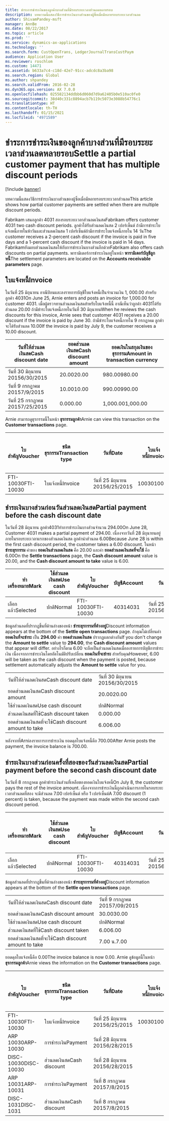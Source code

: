 ```yaml
---
title: ชำระการชำระเงินของลูกค้าบางส่วนที่มีรอบระยะเวลาส่วนลดหลายรอบ
description: บทความนี้แสดงวิธีการชำระเงินบางส่วนของผู้ซิ้อเมื่อมีหลายรอบระยะเวลาส่วนลด
author: ShivamPandey-msft
manager: AnnBe
ms.date: 08/22/2017
ms.topic: article
ms.prod: ''
ms.service: dynamics-ax-applications
ms.technology: ''
ms.search.form: CustOpenTrans, LedgerJournalTransCustPaym
audience: Application User
ms.reviewer: roschlom
ms.custom: 14471
ms.assetid: b633a7c4-c18d-42e7-91cc-adcdc8a3ba98
ms.search.region: Global
ms.author: shpandey
ms.search.validFrom: 2016-02-28
ms.dyn365.ops.version: AX 7.0.0
ms.openlocfilehash: 025582134ddbb6d060d7d9a62405b0e510ac0fe0
ms.sourcegitcommit: 38d40c331c8894acb7b119c5073e3088b54776c1
ms.translationtype: HT
ms.contentlocale: th-TH
ms.lasthandoff: 01/15/2021
ms.locfileid: "4971589"
---
```

# <a name="settle-a-partial-customer-payment-that-has-multiple-discount-periods"></a><span data-ttu-id="7cf19-103">ชำระการชำระเงินของลูกค้าบางส่วนที่มีรอบระยะเวลาส่วนลดหลายรอบ</span><span class="sxs-lookup"><span data-stu-id="7cf19-103">Settle a partial customer payment that has multiple discount periods</span></span>

[!include [banner](../includes/banner.md)]

<span data-ttu-id="7cf19-104">บทความนี้แสดงวิธีการชำระเงินบางส่วนของผู้ซิ้อเมื่อมีหลายรอบระยะเวลาส่วนลด</span><span class="sxs-lookup"><span data-stu-id="7cf19-104">This article shows how partial customer payments are settled when there are multiple discount periods.</span></span>

<span data-ttu-id="7cf19-105">Fabrikam เสนอลูกค้า 4031 สองรอบระยะเวลาส่วนลดเงินสด</span><span class="sxs-lookup"><span data-stu-id="7cf19-105">Fabrikam offers customer 4031 two cash discount periods.</span></span> <span data-ttu-id="7cf19-106">ลูกค้าได้รับส่วนลดเงินสด 2 เปอร์เซ็นต์ ถ้ามีการชำระใบแจ้งหนี้ภายในห้าวันและส่วนลดเงินสด 1 เปอร์เซ็นต์ถ้ามีการชำระใบแจ้งหนี้ภายใน 14 วัน</span><span class="sxs-lookup"><span data-stu-id="7cf19-106">The customer receives a 2-percent cash discount if the invoice is paid in five days and a 1-percent cash discount if the invoice is paid in 14 days.</span></span> <span data-ttu-id="7cf19-107">Fabrikamยังมอบส่วนลดเงินสดให้กับการชำระเงินบางส่วนอีกด้วย</span><span class="sxs-lookup"><span data-stu-id="7cf19-107">Fabrikam also offers cash discounts on partial payments.</span></span> <span data-ttu-id="7cf19-108">พารามิเตอร์การชำระเงินอยู่ในหน้า **พารามิเตอร์บัญชีลูกหนี้**</span><span class="sxs-lookup"><span data-stu-id="7cf19-108">The settlement parameters are located on the **Accounts receivable parameters** page.</span></span>

## <a name="invoice"></a><span data-ttu-id="7cf19-109">ใบแจ้งหนี้</span><span class="sxs-lookup"><span data-stu-id="7cf19-109">Invoice</span></span>
<span data-ttu-id="7cf19-110">ในวันที่ 25 มิถุนายน อาณีป้อนและลงรายการบัญชีใบแจ้งหนี้เป็นจำนวนเงิน 1, 000.00 สำหรับลูกค้า 4031</span><span class="sxs-lookup"><span data-stu-id="7cf19-110">On June 25, Arnie enters and posts an invoice for 1,000.00 for customer 4031.</span></span> <span data-ttu-id="7cf19-111">เมื่อผู้ตรวจทานส่วนลดเงินสดสำหรับใบแจ้งหนี้นี้ อาณีเห็นว่าลูกค้า 4031ได้รับส่วนลด 20.00 ถ้ามีชำระใบแจ้งหนี้ภายในวันที่ 30 มิถุนายน</span><span class="sxs-lookup"><span data-stu-id="7cf19-111">When he reviews the cash discounts for this invoice, Arnie sees that customer 4031 receives a 20.00 discount if the invoice is paid by June 30.</span></span> <span data-ttu-id="7cf19-112">ถ้ามีชำระใบแจ้งหนี้ภายใน 9 กรกฎาคม ลูกค้าจะได้รับส่วนลด 10.00</span><span class="sxs-lookup"><span data-stu-id="7cf19-112">If the invoice is paid by July 9, the customer receives a 10.00 discount.</span></span>

| <span data-ttu-id="7cf19-113">วันที่ให้ส่วนลดเงินสด</span><span class="sxs-lookup"><span data-stu-id="7cf19-113">Cash discount date</span></span> | <span data-ttu-id="7cf19-114">ยอดส่วนลดเงินสด</span><span class="sxs-lookup"><span data-stu-id="7cf19-114">Cash discount amount</span></span> | <span data-ttu-id="7cf19-115">ยอดเงินในสกุลเงินของธุรกรรม</span><span class="sxs-lookup"><span data-stu-id="7cf19-115">Amount in transaction currency</span></span> |
|--------------------|----------------------|--------------------------------|
| <span data-ttu-id="7cf19-116">วันที่ 30 มิถุนายน 2015</span><span class="sxs-lookup"><span data-stu-id="7cf19-116">6/30/2015</span></span>          | <span data-ttu-id="7cf19-117">20.00</span><span class="sxs-lookup"><span data-stu-id="7cf19-117">20.00</span></span>                | <span data-ttu-id="7cf19-118">980.00</span><span class="sxs-lookup"><span data-stu-id="7cf19-118">980.00</span></span>                         |
| <span data-ttu-id="7cf19-119">วันที่ 9 กรกฎาคม 2015</span><span class="sxs-lookup"><span data-stu-id="7cf19-119">7/9/2015</span></span>           | <span data-ttu-id="7cf19-120">10.00</span><span class="sxs-lookup"><span data-stu-id="7cf19-120">10.00</span></span>                | <span data-ttu-id="7cf19-121">990.00</span><span class="sxs-lookup"><span data-stu-id="7cf19-121">990.00</span></span>                         |
| <span data-ttu-id="7cf19-122">วันที่ 25 กรกฏาคม 2015</span><span class="sxs-lookup"><span data-stu-id="7cf19-122">7/25/2015</span></span>          | <span data-ttu-id="7cf19-123">0.00</span><span class="sxs-lookup"><span data-stu-id="7cf19-123">0.00</span></span>                 | <span data-ttu-id="7cf19-124">1,000.00</span><span class="sxs-lookup"><span data-stu-id="7cf19-124">1,000.00</span></span>                       |

<span data-ttu-id="7cf19-125">Arnie สามารถดูธุรกรรมนี้ในหน้า **ธุรกรรมลูกค้า**</span><span class="sxs-lookup"><span data-stu-id="7cf19-125">Arnie can view this transaction on the **Customer transactions** page.</span></span>

| <span data-ttu-id="7cf19-126">ใบสำคัญ</span><span class="sxs-lookup"><span data-stu-id="7cf19-126">Voucher</span></span>   | <span data-ttu-id="7cf19-127">ชนิดธุรกรรม</span><span class="sxs-lookup"><span data-stu-id="7cf19-127">Transaction type</span></span> | <span data-ttu-id="7cf19-128">วันที่</span><span class="sxs-lookup"><span data-stu-id="7cf19-128">Date</span></span>      | <span data-ttu-id="7cf19-129">ใบแจ้งหนี้</span><span class="sxs-lookup"><span data-stu-id="7cf19-129">Invoice</span></span> | <span data-ttu-id="7cf19-130">ยอดเงินในเดบิตในสกุลเงินของธุรกรรม</span><span class="sxs-lookup"><span data-stu-id="7cf19-130">Amount in transaction currency debit</span></span> | <span data-ttu-id="7cf19-131">ยอดเงินในเครดิตในสกุลเงินของธุรกรรม</span><span class="sxs-lookup"><span data-stu-id="7cf19-131">Amount in transaction currency credit</span></span> | <span data-ttu-id="7cf19-132">ยอดดุล</span><span class="sxs-lookup"><span data-stu-id="7cf19-132">Balance</span></span>  | <span data-ttu-id="7cf19-133">สกุลเงิน</span><span class="sxs-lookup"><span data-stu-id="7cf19-133">Currency</span></span> |
|-----------|------------------|-----------|---------|--------------------------------------|---------------------------------------|----------|----------|
| <span data-ttu-id="7cf19-134">FTI-10030</span><span class="sxs-lookup"><span data-stu-id="7cf19-134">FTI-10030</span></span> | <span data-ttu-id="7cf19-135">ใบแจ้งหนี้</span><span class="sxs-lookup"><span data-stu-id="7cf19-135">Invoice</span></span>          | <span data-ttu-id="7cf19-136">วันที่ 25 มิถุนายน 2015</span><span class="sxs-lookup"><span data-stu-id="7cf19-136">6/25/2015</span></span> | <span data-ttu-id="7cf19-137">10030</span><span class="sxs-lookup"><span data-stu-id="7cf19-137">10030</span></span>   | <span data-ttu-id="7cf19-138">1,000.00</span><span class="sxs-lookup"><span data-stu-id="7cf19-138">1,000.00</span></span>                             |                                       | <span data-ttu-id="7cf19-139">1,000.00</span><span class="sxs-lookup"><span data-stu-id="7cf19-139">1,000.00</span></span> | <span data-ttu-id="7cf19-140">USD</span><span class="sxs-lookup"><span data-stu-id="7cf19-140">USD</span></span>      |

## <a name="partial-payment-before-the-cash-discount-date"></a><span data-ttu-id="7cf19-141">ชำระเงินบางส่วนก่อนวันส่วนลดเงินสด</span><span class="sxs-lookup"><span data-stu-id="7cf19-141">Partial payment before the cash discount date</span></span>
<span data-ttu-id="7cf19-142">ในวันที่ 28 มิถุนายน ลูกค้า4031ทำการชำระเงินบางส่วนจำนวน 294.00</span><span class="sxs-lookup"><span data-stu-id="7cf19-142">On June 28, Customer 4031 makes a partial payment of 294.00.</span></span> <span data-ttu-id="7cf19-143">เนื่องจากวันที่ 28 มิถุนายนอยู่ภายในรอบระยะเวลาแรกของส่วนลดเงินสด ลูกค้านำส่วนลด 6.00</span><span class="sxs-lookup"><span data-stu-id="7cf19-143">Because June 28 is within the first cash discount period, the customer takes a 6.00 discount.</span></span> <span data-ttu-id="7cf19-144">ในหน้า **ชำระธุรกรรม** ค่าของ **ยอดเงินส่วนลดเงินสด** คือ 20.00 และค่า **ยอดส่วนลดเงินสดที่จะใช้** คือ 6.00</span><span class="sxs-lookup"><span data-stu-id="7cf19-144">On the **Settle transactions** page, the **Cash discount amount** value is 20.00, and the **Cash discount amount to take** value is 6.00.</span></span>

| <span data-ttu-id="7cf19-145">ทำเครื่องหมาย</span><span class="sxs-lookup"><span data-stu-id="7cf19-145">Mark</span></span>     | <span data-ttu-id="7cf19-146">ใช้ส่วนลดเงินสด</span><span class="sxs-lookup"><span data-stu-id="7cf19-146">Use cash discount</span></span> | <span data-ttu-id="7cf19-147">ใบสำคัญ</span><span class="sxs-lookup"><span data-stu-id="7cf19-147">Voucher</span></span>   | <span data-ttu-id="7cf19-148">บัญชี</span><span class="sxs-lookup"><span data-stu-id="7cf19-148">Account</span></span> | <span data-ttu-id="7cf19-149">วันที่</span><span class="sxs-lookup"><span data-stu-id="7cf19-149">Date</span></span>      | <span data-ttu-id="7cf19-150">วันที่ครบกำหนด</span><span class="sxs-lookup"><span data-stu-id="7cf19-150">Due date</span></span>  | <span data-ttu-id="7cf19-151">ใบแจ้งหนี้</span><span class="sxs-lookup"><span data-stu-id="7cf19-151">Invoice</span></span> | <span data-ttu-id="7cf19-152">ยอดเงินในสกุลเงินของธุรกรรม</span><span class="sxs-lookup"><span data-stu-id="7cf19-152">Amount in transaction currency</span></span> | <span data-ttu-id="7cf19-153">สกุลเงิน</span><span class="sxs-lookup"><span data-stu-id="7cf19-153">Currency</span></span> | <span data-ttu-id="7cf19-154">ยอดเงินที่จะชำระ</span><span class="sxs-lookup"><span data-stu-id="7cf19-154">Amount to settle</span></span> |
|----------|-------------------|-----------|---------|-----------|-----------|---------|--------------------------------|----------|------------------|
| <span data-ttu-id="7cf19-155">เลือกแล้ว</span><span class="sxs-lookup"><span data-stu-id="7cf19-155">Selected</span></span> | <span data-ttu-id="7cf19-156">ปกติ</span><span class="sxs-lookup"><span data-stu-id="7cf19-156">Normal</span></span>            | <span data-ttu-id="7cf19-157">FTI-10030</span><span class="sxs-lookup"><span data-stu-id="7cf19-157">FTI-10030</span></span> | <span data-ttu-id="7cf19-158">4031</span><span class="sxs-lookup"><span data-stu-id="7cf19-158">4031</span></span>    | <span data-ttu-id="7cf19-159">วันที่ 25 มิถุนายน 2015</span><span class="sxs-lookup"><span data-stu-id="7cf19-159">6/25/2015</span></span> | <span data-ttu-id="7cf19-160">วันที่ 25 กรกฏาคม 2015</span><span class="sxs-lookup"><span data-stu-id="7cf19-160">7/25/2015</span></span> | <span data-ttu-id="7cf19-161">10030</span><span class="sxs-lookup"><span data-stu-id="7cf19-161">10030</span></span>   | <span data-ttu-id="7cf19-162">1,000.00</span><span class="sxs-lookup"><span data-stu-id="7cf19-162">1,000.00</span></span>                       | <span data-ttu-id="7cf19-163">USD</span><span class="sxs-lookup"><span data-stu-id="7cf19-163">USD</span></span>      | <span data-ttu-id="7cf19-164">294.00</span><span class="sxs-lookup"><span data-stu-id="7cf19-164">294.00</span></span>           |

<span data-ttu-id="7cf19-165">ข้อมูลส่วนลดที่ปรากฏขึ้นที่ด้านล่างของหน้า **ชำระธุรกรรมที่ค้างอยู่**</span><span class="sxs-lookup"><span data-stu-id="7cf19-165">Discount information appears at the bottom of the **Settle open transactions** page.</span></span> <span data-ttu-id="7cf19-166">ถ้าคุณไม่เปลี่ยนค่า **ยอดเงินที่จะชำระ** เป็น **294.00** ค่า **ยอดส่วนลดเงินสด** ปรากฏแตกต่างกัน</span><span class="sxs-lookup"><span data-stu-id="7cf19-166">If you don't change the **Amount to settle** value to **294.00**, the **Cash discount amount** values that appear will differ.</span></span> <span data-ttu-id="7cf19-167">อย่างไรก็ตาม 6.00 จะถือเป็นส่วนลดเงินสดเมื่อลงรายการบัญชีการชำระเงิน เนื่องจากการชำระเงินโดยอัตโนมัติปรับเปลี่ยน **ยอดเงินที่จะชำระ** สำหรับคุณ</span><span class="sxs-lookup"><span data-stu-id="7cf19-167">However, 6.00 will be taken as the cash discount when the payment is posted, because settlement automatically adjusts the **Amount to settle** value for you.</span></span>

|                              |           |
|------------------------------|-----------|
| <span data-ttu-id="7cf19-168">วันที่ให้ส่วนลดเงินสด</span><span class="sxs-lookup"><span data-stu-id="7cf19-168">Cash discount date</span></span>           | <span data-ttu-id="7cf19-169">วันที่ 30 มิถุนายน 2015</span><span class="sxs-lookup"><span data-stu-id="7cf19-169">6/30/2015</span></span> |
| <span data-ttu-id="7cf19-170">ยอดส่วนลดเงินสด</span><span class="sxs-lookup"><span data-stu-id="7cf19-170">Cash discount amount</span></span>         | <span data-ttu-id="7cf19-171">20.00</span><span class="sxs-lookup"><span data-stu-id="7cf19-171">20.00</span></span>     |
| <span data-ttu-id="7cf19-172">ใช้ส่วนลดเงินสด</span><span class="sxs-lookup"><span data-stu-id="7cf19-172">Use cash discount</span></span>            | <span data-ttu-id="7cf19-173">ปกติ</span><span class="sxs-lookup"><span data-stu-id="7cf19-173">Normal</span></span>    |
| <span data-ttu-id="7cf19-174">ส่วนลดเงินสดที่ใช้</span><span class="sxs-lookup"><span data-stu-id="7cf19-174">Cash discount taken</span></span>          | <span data-ttu-id="7cf19-175">0.00</span><span class="sxs-lookup"><span data-stu-id="7cf19-175">0.00</span></span>      |
| <span data-ttu-id="7cf19-176">ยอดส่วนลดเงินสดที่จะใช้</span><span class="sxs-lookup"><span data-stu-id="7cf19-176">Cash discount amount to take</span></span> | <span data-ttu-id="7cf19-177">6.00</span><span class="sxs-lookup"><span data-stu-id="7cf19-177">6.00</span></span>      |

<span data-ttu-id="7cf19-178">หลังจากที่Arniลงรายการการชำระเงิน ยอดดุลใบแจ้งหนี้คือ 700.00</span><span class="sxs-lookup"><span data-stu-id="7cf19-178">After Arnie posts the payment, the invoice balance is 700.00.</span></span>

## <a name="partial-payment-before-the-second-cash-discount-date"></a><span data-ttu-id="7cf19-179">ชำระเงินบางส่วนก่อนครั้งที่สองของวันส่วนลดเงินสด</span><span class="sxs-lookup"><span data-stu-id="7cf19-179">Partial payment before the second cash discount date</span></span>
<span data-ttu-id="7cf19-180">ในวันที่ 8 กรกฎาคม ลูกค้าชำระเงินส่วนที่เหลือของยอดเงินใบแจ้งหนี้</span><span class="sxs-lookup"><span data-stu-id="7cf19-180">On July 8, the customer pays the rest of the invoice amount.</span></span> <span data-ttu-id="7cf19-181">เนื่องจากการชำระเงินนี้ถูกดำเนินการภายในรอบระยะเวลาส่วนลดที่สอง จะมีส่วนลด 7.00 เปอร์เซ็นต์ หรือ 1 เปอร์เซ็นต์</span><span class="sxs-lookup"><span data-stu-id="7cf19-181">A 7.00 discount (1 percent) is taken, because the payment was made within the second cash discount period.</span></span>

| <span data-ttu-id="7cf19-182">ทำเครื่องหมาย</span><span class="sxs-lookup"><span data-stu-id="7cf19-182">Mark</span></span>     | <span data-ttu-id="7cf19-183">ใช้ส่วนลดเงินสด</span><span class="sxs-lookup"><span data-stu-id="7cf19-183">Use cash discount</span></span> | <span data-ttu-id="7cf19-184">ใบสำคัญ</span><span class="sxs-lookup"><span data-stu-id="7cf19-184">Voucher</span></span>   | <span data-ttu-id="7cf19-185">บัญชี</span><span class="sxs-lookup"><span data-stu-id="7cf19-185">Account</span></span> | <span data-ttu-id="7cf19-186">วันที่</span><span class="sxs-lookup"><span data-stu-id="7cf19-186">Date</span></span>      | <span data-ttu-id="7cf19-187">วันที่ครบกำหนด</span><span class="sxs-lookup"><span data-stu-id="7cf19-187">Due date</span></span>  | <span data-ttu-id="7cf19-188">ใบแจ้งหนี้</span><span class="sxs-lookup"><span data-stu-id="7cf19-188">Invoice</span></span> | <span data-ttu-id="7cf19-189">ยอดเงินในเดบิตในสกุลเงินของธุรกรรม</span><span class="sxs-lookup"><span data-stu-id="7cf19-189">Amount in transaction currency debit</span></span> | <span data-ttu-id="7cf19-190">ยอดเงินในเครดิตในสกุลเงินของธุรกรรม</span><span class="sxs-lookup"><span data-stu-id="7cf19-190">Amount in transaction currency credit</span></span> | <span data-ttu-id="7cf19-191">สกุลเงิน</span><span class="sxs-lookup"><span data-stu-id="7cf19-191">Currency</span></span> | <span data-ttu-id="7cf19-192">ยอดเงินที่จะชำระ</span><span class="sxs-lookup"><span data-stu-id="7cf19-192">Amount to settle</span></span> |
|----------|-------------------|-----------|---------|-----------|-----------|---------|--------------------------------------|---------------------------------------|----------|------------------|
| <span data-ttu-id="7cf19-193">เลือกแล้ว</span><span class="sxs-lookup"><span data-stu-id="7cf19-193">Selected</span></span> | <span data-ttu-id="7cf19-194">ปกติ</span><span class="sxs-lookup"><span data-stu-id="7cf19-194">Normal</span></span>            | <span data-ttu-id="7cf19-195">FTI-10030</span><span class="sxs-lookup"><span data-stu-id="7cf19-195">FTI-10030</span></span> | <span data-ttu-id="7cf19-196">4031</span><span class="sxs-lookup"><span data-stu-id="7cf19-196">4031</span></span>    | <span data-ttu-id="7cf19-197">วันที่ 25 มิถุนายน 2015</span><span class="sxs-lookup"><span data-stu-id="7cf19-197">6/25/2015</span></span> | <span data-ttu-id="7cf19-198">วันที่ 25 กรกฏาคม 2015</span><span class="sxs-lookup"><span data-stu-id="7cf19-198">7/25/2015</span></span> | <span data-ttu-id="7cf19-199">10030</span><span class="sxs-lookup"><span data-stu-id="7cf19-199">10030</span></span>   | <span data-ttu-id="7cf19-200">700.00</span><span class="sxs-lookup"><span data-stu-id="7cf19-200">700.00</span></span>                               |                                       | <span data-ttu-id="7cf19-201">USD</span><span class="sxs-lookup"><span data-stu-id="7cf19-201">USD</span></span>      | <span data-ttu-id="7cf19-202">693.00</span><span class="sxs-lookup"><span data-stu-id="7cf19-202">693.00</span></span>           |

<span data-ttu-id="7cf19-203">ข้อมูลส่วนลดที่ปรากฏขึ้นที่ด้านล่างของหน้า **ชำระธุรกรรมที่ค้างอยู่**</span><span class="sxs-lookup"><span data-stu-id="7cf19-203">Discount information appears at the bottom of the **Settle open transactions** page.</span></span>

|                              |           |
|------------------------------|-----------|
| <span data-ttu-id="7cf19-204">วันที่ให้ส่วนลดเงินสด</span><span class="sxs-lookup"><span data-stu-id="7cf19-204">Cash discount date</span></span>           | <span data-ttu-id="7cf19-205">วันที่ 9 กรกฎาคม 2015</span><span class="sxs-lookup"><span data-stu-id="7cf19-205">7/09/2015</span></span> |
| <span data-ttu-id="7cf19-206">ยอดส่วนลดเงินสด</span><span class="sxs-lookup"><span data-stu-id="7cf19-206">Cash discount amount</span></span>         | <span data-ttu-id="7cf19-207">30.00</span><span class="sxs-lookup"><span data-stu-id="7cf19-207">30.00</span></span>     |
| <span data-ttu-id="7cf19-208">ใช้ส่วนลดเงินสด</span><span class="sxs-lookup"><span data-stu-id="7cf19-208">Use cash discount</span></span>            | <span data-ttu-id="7cf19-209">ปกติ</span><span class="sxs-lookup"><span data-stu-id="7cf19-209">Normal</span></span>    |
| <span data-ttu-id="7cf19-210">ส่วนลดเงินสดที่ใช้</span><span class="sxs-lookup"><span data-stu-id="7cf19-210">Cash discount taken</span></span>          | <span data-ttu-id="7cf19-211">6.00</span><span class="sxs-lookup"><span data-stu-id="7cf19-211">6.00</span></span>      |
| <span data-ttu-id="7cf19-212">ยอดส่วนลดเงินสดที่จะใช้</span><span class="sxs-lookup"><span data-stu-id="7cf19-212">Cash discount amount to take</span></span> | <span data-ttu-id="7cf19-213">7.00 น.</span><span class="sxs-lookup"><span data-stu-id="7cf19-213">7.00</span></span>      |

<span data-ttu-id="7cf19-214">ยอดดุลใบแจ้งหนี้คือ 0.00</span><span class="sxs-lookup"><span data-stu-id="7cf19-214">The invoice balance is now 0.00.</span></span> <span data-ttu-id="7cf19-215">Arnie ดูข้อมูลนี้ในหน้า **ธุรกรรมลูกค้า**</span><span class="sxs-lookup"><span data-stu-id="7cf19-215">Arnie views the information on the **Customer transactions** page.</span></span>

| <span data-ttu-id="7cf19-216">ใบสำคัญ</span><span class="sxs-lookup"><span data-stu-id="7cf19-216">Voucher</span></span>    | <span data-ttu-id="7cf19-217">ชนิดธุรกรรม</span><span class="sxs-lookup"><span data-stu-id="7cf19-217">Transaction type</span></span> | <span data-ttu-id="7cf19-218">วันที่</span><span class="sxs-lookup"><span data-stu-id="7cf19-218">Date</span></span>      | <span data-ttu-id="7cf19-219">ใบแจ้งหนี้</span><span class="sxs-lookup"><span data-stu-id="7cf19-219">Invoice</span></span> | <span data-ttu-id="7cf19-220">ยอดเงินในเดบิตในสกุลเงินของธุรกรรม</span><span class="sxs-lookup"><span data-stu-id="7cf19-220">Amount in transaction currency debit</span></span> | <span data-ttu-id="7cf19-221">ยอดเงินในเครดิตในสกุลเงินของธุรกรรม</span><span class="sxs-lookup"><span data-stu-id="7cf19-221">Amount in transaction currency credit</span></span> | <span data-ttu-id="7cf19-222">ยอดดุล</span><span class="sxs-lookup"><span data-stu-id="7cf19-222">Balance</span></span> | <span data-ttu-id="7cf19-223">สกุลเงิน</span><span class="sxs-lookup"><span data-stu-id="7cf19-223">Currency</span></span> |
|------------|------------------|-----------|---------|--------------------------------------|---------------------------------------|---------|----------|
| <span data-ttu-id="7cf19-224">FTI-10030</span><span class="sxs-lookup"><span data-stu-id="7cf19-224">FTI-10030</span></span>  | <span data-ttu-id="7cf19-225">ใบแจ้งหนี้</span><span class="sxs-lookup"><span data-stu-id="7cf19-225">Invoice</span></span>          | <span data-ttu-id="7cf19-226">วันที่ 25 มิถุนายน 2015</span><span class="sxs-lookup"><span data-stu-id="7cf19-226">6/25/2015</span></span> | <span data-ttu-id="7cf19-227">10030</span><span class="sxs-lookup"><span data-stu-id="7cf19-227">10030</span></span>   | <span data-ttu-id="7cf19-228">1,000.00</span><span class="sxs-lookup"><span data-stu-id="7cf19-228">1,000.00</span></span>                             |                                       | <span data-ttu-id="7cf19-229">0.00</span><span class="sxs-lookup"><span data-stu-id="7cf19-229">0.00</span></span>    | <span data-ttu-id="7cf19-230">USD</span><span class="sxs-lookup"><span data-stu-id="7cf19-230">USD</span></span>      |
| <span data-ttu-id="7cf19-231">ARP 10030</span><span class="sxs-lookup"><span data-stu-id="7cf19-231">ARP-10030</span></span>  |  <span data-ttu-id="7cf19-232">การชำระเงิน</span><span class="sxs-lookup"><span data-stu-id="7cf19-232">Payment</span></span>         | <span data-ttu-id="7cf19-233">วันที่ 28 มิถุนายน 2015</span><span class="sxs-lookup"><span data-stu-id="7cf19-233">6/28/2015</span></span> |         |                                      | <span data-ttu-id="7cf19-234">294.00</span><span class="sxs-lookup"><span data-stu-id="7cf19-234">294.00</span></span>                                | <span data-ttu-id="7cf19-235">0.00</span><span class="sxs-lookup"><span data-stu-id="7cf19-235">0.00</span></span>    | <span data-ttu-id="7cf19-236">USD</span><span class="sxs-lookup"><span data-stu-id="7cf19-236">USD</span></span>      |
| <span data-ttu-id="7cf19-237">DISC-10030</span><span class="sxs-lookup"><span data-stu-id="7cf19-237">DISC-10030</span></span> |  <span data-ttu-id="7cf19-238">ส่วนลดเงินสด</span><span class="sxs-lookup"><span data-stu-id="7cf19-238">Cash discount</span></span>   | <span data-ttu-id="7cf19-239">วันที่ 28 มิถุนายน 2015</span><span class="sxs-lookup"><span data-stu-id="7cf19-239">6/28/2015</span></span> |         |                                      | <span data-ttu-id="7cf19-240">6.00</span><span class="sxs-lookup"><span data-stu-id="7cf19-240">6.00</span></span>                                  | <span data-ttu-id="7cf19-241">0.00</span><span class="sxs-lookup"><span data-stu-id="7cf19-241">0.00</span></span>    | <span data-ttu-id="7cf19-242">USD</span><span class="sxs-lookup"><span data-stu-id="7cf19-242">USD</span></span>      |
| <span data-ttu-id="7cf19-243">ARP 10031</span><span class="sxs-lookup"><span data-stu-id="7cf19-243">ARP-10031</span></span>  |  <span data-ttu-id="7cf19-244">การชำระเงิน</span><span class="sxs-lookup"><span data-stu-id="7cf19-244">Payment</span></span>         | <span data-ttu-id="7cf19-245">วันที่ 8 กรกฎาคม 2015</span><span class="sxs-lookup"><span data-stu-id="7cf19-245">7/8/2015</span></span>  |         |                                      | <span data-ttu-id="7cf19-246">693.00</span><span class="sxs-lookup"><span data-stu-id="7cf19-246">693.00</span></span>                                | <span data-ttu-id="7cf19-247">0.00</span><span class="sxs-lookup"><span data-stu-id="7cf19-247">0.00</span></span>    | <span data-ttu-id="7cf19-248">USD</span><span class="sxs-lookup"><span data-stu-id="7cf19-248">USD</span></span>      |
| <span data-ttu-id="7cf19-249">DISC-1031</span><span class="sxs-lookup"><span data-stu-id="7cf19-249">DISC-1031</span></span>  |  <span data-ttu-id="7cf19-250">ส่วนลดเงินสด</span><span class="sxs-lookup"><span data-stu-id="7cf19-250">Cash discount</span></span>   | <span data-ttu-id="7cf19-251">วันที่ 8 กรกฎาคม 2015</span><span class="sxs-lookup"><span data-stu-id="7cf19-251">7/8/2015</span></span>  |         |                                      | <span data-ttu-id="7cf19-252">7.00 น.</span><span class="sxs-lookup"><span data-stu-id="7cf19-252">7.00</span></span>                                  | <span data-ttu-id="7cf19-253">0.00</span><span class="sxs-lookup"><span data-stu-id="7cf19-253">0.00</span></span>    | <span data-ttu-id="7cf19-254">USD</span><span class="sxs-lookup"><span data-stu-id="7cf19-254">USD</span></span>      |





